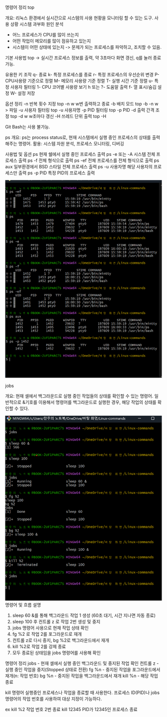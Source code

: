 명령어 정리
top

개요: 리눅스 환경에서 실시간으로 시스템의 사용 현황을 모니터링 할 수 있는 도구.
사용 상황
시스템 과부화 원인 분석
- 어느 프로세스가 CPU를 많이 쓰는지
- 어떤 작업이 메모리를 많이 점유하고 있는지
- 시스템이 어떤 상태에 있는지
-> 문제가 되는 프로세스를 파악하고, 조치할 수 있음.

기본 사용법
top -> 실시간 프로세스 정보를 출력, 약 3초마다 화면 갱신, q를 눌러 종료 가능.


유용한 키 조작
q- 종료
k- 특정 프로세스를 종료
r- 특정 프로세스의 우선순위 변경
P- CPU사용량 기준으로 정렬
M- 메모리 사용량 기준 정렬
T- 실행 시간 기준 정렬
u- 특정 사용자 필터링
1- CPU 코어별 사용량 보기
h 또는 ?- 도움말 출력
f- 열 표시/숨김 설정
W- 설정 저장

옵션 정리
-n 반복 횟수 지정  top -n w  w번 출력하고 종료
-b 배치 모드 top -b -n w > 파일
-u 사용자 필터링 top -u 사용자명
-p PID 필터링 top -p PID
-d 출력 간격 조정 top -d w w초마다 갱신
-H 쓰레드 단위 출력 top -H


Git Bash는 사용 불가능.


ps
개요: ps는 process status로, 현재 시스템에서 실행 중인 프로세스의 상태를 출력해주는 명령어.
활용: 시스템 자원 분석, 프로세스 모니터링, 디버깅

사용법 및 옵션
ps 현재 쉘에서 실행 중인 프로세스 출력
ps -e 또는 -A 시스템 전체 프로세스 출력
ps -f 전체 형식으로 출력
ps -ef 전체 프로세스를 전체 형식으로 출력
ps aux 일부환경에서 BSD 스타일 전체 프로세스 출력
ps -u 사용자명 해당 사용자의 프로세스만 출력
ps -p PID 특정 PID의 프로세스 출력

![ps 명령어 실습 사진](./명령어실습/ps명령어실습.png)



jobs

개요: 현재 셀에서 백그라운드로 실행 중인 작업들의 상태를 확인할 수 있는 명령어.
일반적으로 &기호를 이용해서 명령어를 백그라운드로 실행한 경우, 해당 작업의 상태를 확인할 수 있다.

![jobs 명령어 실습 사진](./명령어실습/job명령어실습.png)
명령어 및 흐름 설명
1. sleep 60 &를 통해 백그라운드 작업 1 생성 (60초 대기, 시간 지나면 자동 종료)
2. sleep 100 후 컨트롤 z 로 작업 2번 생성 및 중지
3. jobs 명령어 사용으로 현재 작업 상태 확인 
4. fg %2 로 작업 2를 포그라운드로 재개
5. 컨트롤 z로 다시 중지, bg %2로 백그라운드에서 재개
6. kill %2로 작업 2를 강제 종료
7. 모두 종료된 상태임을 jobs 명령어를 사용해 확인

명령어 정리
jobs - 현재 셀에서 실행 중인 백그라운드 및 중지된 작업 확인
컨트롤 z - 실행 중인 작업을 중지(Stopped 상태로 전환)
fg %n - 중지된 작업을 포그라운드에서 재개(n: 작업 번호)
bg %n - 중지된 작업을 백그라운드에서 재개
kill %n - 해당 작업 종료

kill 명령어
실행중인 프로세스나 작업을 종료할 때 사용한다.
프로세스 ID(PID)나 jobs 명령어의 작업 번호를 사용하여 대상 지정이 가능하다.

ex
kill %2 작업 번호 2번 종료
kill 12345 PID가 12345인 프로세스 종료
